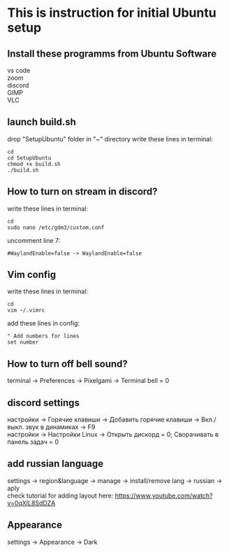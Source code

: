 # This is instruction for initial Ubuntu setup

## Install these programms from Ubuntu Software
vs code  
zoom  
discord  
GIMP  
VLC

## launch build.sh
  drop "SetupUbuntu" folder in "~" directory
  write these lines in terminal:
```
cd
cd SetupUbuntu
chmod +x build.sh
./build.sh
```

## How to turn on stream in discord?
write these lines in terminal:  
```
cd
sudo nano /etc/gdm3/custom.conf
```
uncomment line 7:  
```
#WaylandEnable=false -> WaylandEnable=false
```


## Vim config
write these lines in terminal:  
```
cd
vim ~/.vimrc
```
add these lines in config:  
```
" Add numbers for lines
set number
```


## How to turn off bell sound?
terminal -> Preferences -> Pixelgami -> Terminal bell = 0  


## discord settings
настройки -> Горячие клавиши -> Добавить горячие клавиши -> Вкл./выкл. звук в динамиках -> F9  
настройки -> Настройки Linux -> Открыть дискорд = 0; Сворачивать в панель задач = 0  


## add russian language
settings -> region&language -> manage -> install/remove lang -> russian -> aply  
check tutorial for adding layout here: https://www.youtube.com/watch?v=0qXIL8SdDZA


## Appearance
settings -> Appearance -> Dark
